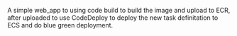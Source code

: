 A simple web_app to using code build to build the image and upload to ECR, after uploaded to use CodeDeploy to deploy the new task definitation to ECS and do blue green deployment.
